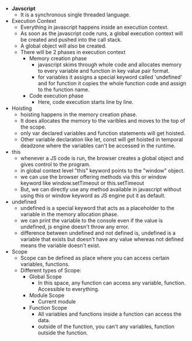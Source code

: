 - **Javscript**
  - It is a synchronous single threaded language.
- Execution Context
  - Everything in javascript happens inside an execution context.
  - As soon as the javascript code runs, a global execution context will be created and pushed into the call stack.
  - A global object will also be created.
  - There will be 2 phases in execution context
    - Memory creation phase
      - javascript skims through whole code and allocates memory to every variable and function in key value pair format.
      - for variables it assigns a special keyword called 'undefined' and for function it copies the whole function code and assign to the function name.
    - Code execution phase
      - Here, code execution starts line by line.
- Hoisting
  - hoisting happens in the memory creation phase.
  - It does allocates the memory to the varibles and moves to the top of the scope.
  - only var declared variables and function statements will get hoisted.
  - Other variable declaration like let, const will get hoisted in temporal deadzone where the variables can't be accessed in the runtime.
- this
  - whenever a JS code is run, the browser creates a global object and gives control to the program.
  - in global context level "this" keyword points to the "window" object.
  - we can use the browser offering methods via this or window keyword like window.setTimeout or this.setTimeout
  - But, we can directly use any method available in javascript without using this or window keyword as JS engine put it as default.
- undefined
  - undefined is a special keyword that acts as a placeholder to the variable in the memory allocation phase.
  - we can print the variable to the console even if the value is undefined, js engine doesn't throw any error.
  - difference between undefined and not defined is, undefined is a variable that exists but doesn't have any value whereas not defined means the variable doesn't exist.
- Scope
  - Scope can be defined as place where you can access certain variables, functions.
  - Different types of Scope:
    - Global Scope
      - In this space, any function can access any variable, function. Accessible to everything.
    - Module Scope
      - Current module
    - Function Scope
      - All variables and functions inside a function can access the data.
      - outside of the function, you can't any variables, function outside the function.

